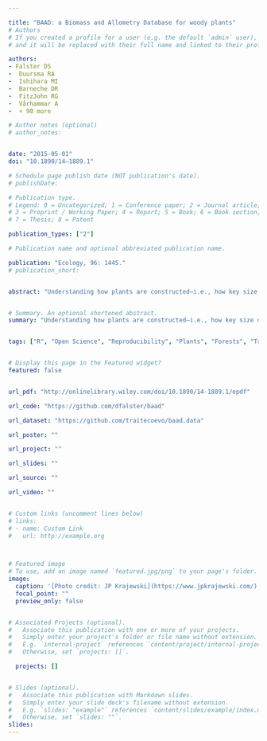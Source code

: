 ```yaml
---

title: "BAAD: a Biomass and Allometry Database for woody plants"
# Authors
# If you created a profile for a user (e.g. the default `admin` user), write the username (folder name) here
# and it will be replaced with their full name and linked to their profile.

authors:
- Falster DS
-  Duursma RA
-  Ishihara MI
-  Barneche DR
-  FitzJohn RG
-  Vårhammar A
-  + 90 more

# Author notes (optional)
# author_notes:


date: "2015-05-01"
doi: "10.1890/14–1889.1"

# Schedule page publish date (NOT publication's date).
# publishDate:

# Publication type.
# Legend: 0 = Uncategorized; 1 = Conference paper; 2 = Journal article;
# 3 = Preprint / Working Paper; 4 = Report; 5 = Book; 6 = Book section;
# 7 = Thesis; 8 = Patent

publication_types: ["2"]

# Publication name and optional abbreviated publication name.

publication: "Ecology, 96: 1445."
# publication_short:


abstract: "Understanding how plants are constructed–i.e., how key size dimensions and the amount of mass invested in different tissues varies among individuals–is essential for modeling plant growth, carbon stocks, and energy fluxes in the terrestrial biosphere. Allocation patterns can differ through ontogeny, but also among coexisting species and among species adapted to different environments. While a variety of models dealing with biomass allocation exist, we lack a synthetic understanding of the underlying processes. This is partly due to the lack of suitable data sets for validating and parameterizing models. To that end, we present the Biomass And Allometry Database (BAAD) for woody plants. The BAAD contains 259 634 measurements collected in 176 different studies, from 21 084 individuals across 678 species. Most of these data come from existing publications. However, raw data were rarely made public at the time of publication. Thus, the BAAD contains data from different studies, transformed into standard units and variable names. The transformations were achieved using a common workflow for all raw data files. Other features that distinguish the BAAD are: (i) measurements were for individual plants rather than stand averages; (ii) individuals spanning a range of sizes were measured; (iii) plants from 0.01–100 m in height were included; and (iv) biomass was estimated directly, i.e., not indirectly via allometric equations (except in very large trees where biomass was estimated from detailed sub-sampling). We included both wild and artificially grown plants. The data set contains the following size metrics: total leaf area; area of stem cross-section including sapwood, heartwood, and bark; height of plant and crown base, crown area, and surface area; and the dry mass of leaf, stem, branches, sapwood, heartwood, bark, coarse roots, and fine root tissues. We also report other properties of individuals (age, leaf size, leaf mass per area, wood density, nitrogen content of leaves and wood), as well as information about the growing environment (location, light, experimental treatment, vegetation type) where available. It is our hope that making these data available will improve our ability to understand plant growth, ecosystem dynamics, and carbon cycling in the world's vegetation."


# Summary. An optional shortened abstract.
summary: "Understanding how plants are constructed–i.e., how key size dimensions and the amount of mass invested in different tissues varies among individuals–is essential for modeling plant growth, carbon stocks, and energy fluxes in the terrestrial biosphere. Allocation patterns can differ through ontogeny, but also among coexisting species and among species adapted to different environments..."


tags: ["R", "Open Science", "Reproducibility", "Plants", "Forests", "Traits", "GitHub"]


# Display this page in the Featured widget?
featured: false


url_pdf: "http://onlinelibrary.wiley.com/doi/10.1890/14-1889.1/epdf"

url_code: "https://github.com/dfalster/baad"

url_dataset: "https://github.com/traitecoevo/baad.data"

url_poster: ""

url_project: ""

url_slides: ""

url_source: ""

url_video: ""


# Custom links (uncomment lines below)
# links:
# - name: Custom Link
#   url: http://example.org



# Featured image
# To use, add an image named `featured.jpg/png` to your page's folder.
image:
  caption: '[Photo credit: JP Krajewski](https://www.jpkrajewski.com/)'
  focal_point: ""
  preview_only: false


# Associated Projects (optional).
#   Associate this publication with one or more of your projects.
#   Simply enter your project's folder or file name without extension.
#   E.g. `internal-project` references `content/project/internal-project/index.md`.
#   Otherwise, set `projects: []`.

  projects: []


# Slides (optional).
#   Associate this publication with Markdown slides.
#   Simply enter your slide deck's filename without extension.
#   E.g. `slides: "example"` references `content/slides/example/index.md`.
#   Otherwise, set `slides: ""`.
slides:
---
```



